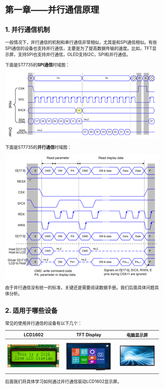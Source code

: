# 第一章——并行通信原理

## 1. 并行通信机制

一般情况下，并行通信的机制和串行通信非常相似，尤其是和SPI通信相似。有些SPI通信的设备也支持并行通信，主要是为了提高数据传输的速度。比如，TFT显示屏，支持SPI也支持并行通信，OLED支持I2C，SPI和并行通信。

下面是ST7735的**SPI通信**时域图：

![ST7735的SPI通信时域图](Images/1-1.png)

下面是ST7735的**并行通信**时域图：

![ST7735的并行通信时域图](Images/1-2.png)

由于并行通信没有统一的标准，关键还是需要阅读数据手册。我们后面具体问题具体分析。

## 2. 适用于哪些设备

常见的使用并行通信的设备有以下几个：

|          LCD1602           |          TFT Display           |          电脑显示屏           |
| :------------------------: | :----------------------------: | :---------------------------: |
| ![LCD1602](Images/1-3.png) | ![TFT Display](Images/1-4.png) | ![电脑显示屏](Images/1-5.png) |

后面我们将具体学习如何通过并行通信驱动LCD1602显示屏。